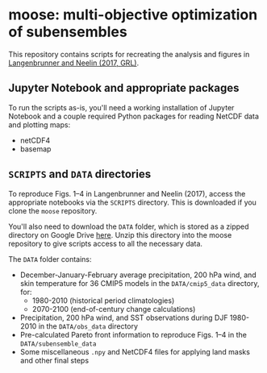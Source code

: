 # moose:  multi-objective optimization of subensembles

This repository contains scripts for recreating the analysis and figures in [Langenbrunner and Neelin (2017, GRL)](https://doi.org/10.1002/2017GL075226).

## Jupyter Notebook and appropriate packages
To run the scripts as-is, you'll need a working installation of Jupyter Notebook and a couple required Python packages for reading NetCDF data and plotting maps:
* netCDF4
* basemap

## ```SCRIPTS``` and ```DATA``` directories

To reproduce Figs. 1–4 in Langenbrunner and Neelin (2017), access the appropriate notebooks via the ```SCRIPTS``` directory.  This is downloaded if you clone the ```moose``` repository.

You'll also need to download the ```DATA``` folder, which is stored as a zipped directory on Google Drive [here](https://drive.google.com/file/d/1MNcl8nYhaHLvkQ1kfOdQCnG8tSSVcks4/view?usp=sharing).  Unzip this directory into the moose repository to give scripts access to all the necessary data.

The ```DATA``` folder contains:
* December-January-February average precipitation, 200 hPa wind, and skin temperature for 36 CMIP5 models in the ```DATA/cmip5_data``` directory, for:
  * 1980-2010 (historical period climatologies)
  * 2070-2100 (end-of-century change calculations)
* Precipitation, 200 hPa wind, and SST observations during DJF 1980-2010 in the ```DATA/obs_data``` directory
* Pre-calculated Pareto front information to reproduce Figs. 1–4 in the ```DATA/subensemble_data```
* Some miscellaneous ```.npy``` and NetCDF4 files for applying land masks and other final steps
